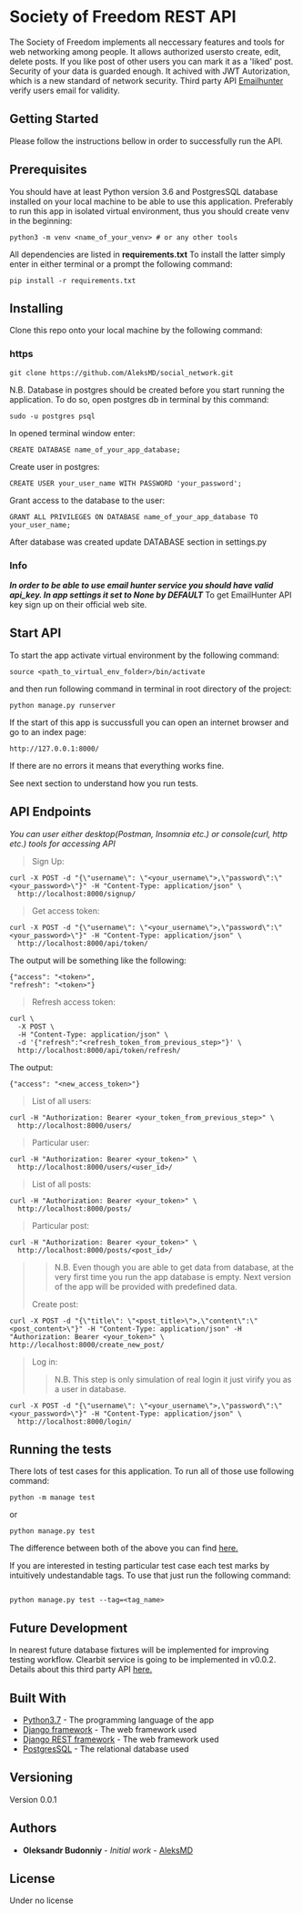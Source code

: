 # Society of Freedom REST API

The Society of Freedom implements all neccessary features and tools for web
networking among people. It allows authorized usersto create, edit, delete posts. If you like post of other users you can mark it as a 'liked' post.
Security of your data is guarded enough. It achived with JWT Autorization,
which is a new standard of network security.
Third party API [Emailhunter](https://hunter.io) verify users email for
validity.

## Getting Started
Please follow the instructions bellow in order to successfully run the API.

## Prerequisites

You should have at least Python version 3.6 and PostgresSQL database installed on your local machine to be able to use this application. 
Preferably to run this app in isolated virtual environment, thus you should
create venv in the beginning:
```
python3 -m venv <name_of_your_venv> # or any other tools

```
All dependencies are listed in **requirements.txt** To install the latter simply enter in either terminal or a prompt the following command:

```
pip install -r requirements.txt

```

## Installing

Clone this repo onto your local machine by the following command:

### https
```
git clone https://github.com/AleksMD/social_network.git

```
N.B. Database in postgres should be created before you start running the application.
To do so, open postgres db in terminal by this command:

```
sudo -u postgres psql

```
In opened terminal window enter:

```
CREATE DATABASE name_of_your_app_database;

```

Create user in postgres:

```
CREATE USER your_user_name WITH PASSWORD 'your_password';

```

Grant access to the database to the user:
```
GRANT ALL PRIVILEGES ON DATABASE name_of_your_app_database TO your_user_name;
```

After database was created update DATABASE section in settings.py
### Info
***In order to be able to use email hunter service you should have valid
api_key. In app settings it set to None by DEFAULT***
To get EmailHunter API key sign up on their official web site.

## Start API
To start the app activate virtual environment by the following command:

```
source <path_to_virtual_env_folder>/bin/activate

```
and then run following command in terminal in root directory of the project:

```
python manage.py runserver

```
If the start of this app is succussfull you can open an internet browser and go to an index page:

```
http://127.0.0.1:8000/ 

```
If there are no errors it means that everything works fine.

See next section to understand how you run tests.
## API Endpoints
*You can user either desktop(Postman, Insomnia etc.) or console(curl, http
etc.) tools for accessing API*
> Sign Up:
```
curl -X POST -d "{\"username\": \"<your_username\">,\"password\":\"<your_password>\"}" -H "Content-Type: application/json" \
  http://localhost:8000/signup/
```
> Get access token:
```
curl -X POST -d "{\"username\": \"<your_username\">,\"password\":\"<your_password>\"}" -H "Content-Type: application/json" \
  http://localhost:8000/api/token/
```
The output will be something like the following:
```
{"access": "<token>",
"refresh": "<token>"}
```
> Refresh access token:
```
curl \
  -X POST \
  -H "Content-Type: application/json" \
  -d '{"refresh":"<refresh_token_from_previous_step>"}' \
  http://localhost:8000/api/token/refresh/
```
The output:
```
{"access": "<new_access_token>"}
```
> List of all users:
```
curl -H "Authorization: Bearer <your_token_from_previous_step>" \
  http://localhost:8000/users/

```
> Particular user:
```
curl -H "Authorization: Bearer <your_token>" \
  http://localhost:8000/users/<user_id>/
```
> List of all posts:
```
curl -H "Authorization: Bearer <your_token>" \
  http://localhost:8000/posts/
```
> Particular post:
```
curl -H "Authorization: Bearer <your_token>" \
  http://localhost:8000/posts/<post_id>/
```
>> N.B. Even though you are able to get data from database, at the very first
>> time you run the app database is empty. Next version of the app will be
>> provided with predefined data.
>
> Create post:
```
curl -X POST -d "{\"title\": \"<post_title>\">,\"content\":\"<post_content>\"}" -H "Content-Type: application/json" -H "Authorization: Bearer <your_token>" \
http://localhost:8000/create_new_post/
```
> Log in:
>>N.B. This step is only simulation of real login it just virify you as a user in
>>database.
>
```
curl -X POST -d "{\"username\": \"<your_username\">,\"password\":\"<your_password>\"}" -H "Content-Type: application/json" \
  http://localhost:8000/login/
```


## Running the tests
There  lots of test cases for this application.
To run all of those use following command:

```
python -m manage test

```
or

```
python manage.py test

```
The difference between both of the above you can find [here.](https://docs.python.org/3/using/cmdline.html)

If you are interested in testing particular test case each test marks by
intuitively undestandable tags. To use that just run the following command:
```

python manage.py test --tag=<tag_name>

```
## Future Development
In nearest future database fixtures will be implemented for improving testing
workflow.
Clearbit service is going to be implemented in v0.0.2. Details about this third
party API [here.](https://clearbit.com/docs)
## Built With

* [Python3.7](https://www.python.org) - The programming language of the app
* [Django framework](https://www.djangoproject.com/) - The web framework used
* [Django REST framework](https://www.django-rest-framework.org/) - The web framework used
* [PostgresSQL](https://rometools.github.io/rome/) - The relational database used

## Versioning

Version 0.0.1

## Authors

* **Oleksandr Budonniy** - *Initial work* - [AleksMD](https://github.com/AleksMD)

## License

Under no license

